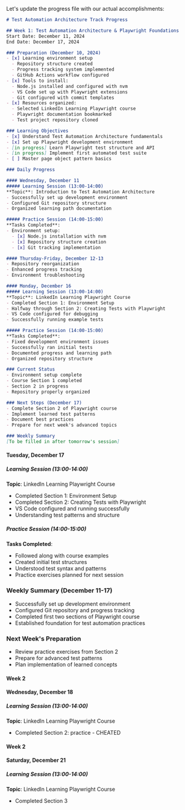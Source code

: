 Let's update the progress file with our actual accomplishments:

```markdown
# Test Automation Architecture Track Progress

## Week 1: Test Automation Architecture & Playwright Foundations
Start Date: December 11, 2024
End Date: December 17, 2024

### Preparation (December 10, 2024)
- [x] Learning environment setup
  - Repository structure created
  - Progress tracking system implemented
  - GitHub Actions workflow configured
- [x] Tools to install:
  - Node.js installed and configured with nvm
  - VS Code set up with Playwright extensions
  - Git configured with commit templates
- [x] Resources organized:
  - Selected LinkedIn Learning Playwright course
  - Playwright documentation bookmarked
  - Test project repository cloned

### Learning Objectives
- [x] Understand Test Automation Architecture fundamentals
- [x] Set up Playwright development environment
- [in progress] Learn Playwright test structure and API
- [in progress] Implement first automated test suite
- [ ] Master page object pattern basics

### Daily Progress

#### Wednesday, December 11
##### Learning Session (13:00-14:00)
**Topic**: Introduction to Test Automation Architecture
- Successfully set up development environment
- Configured Git repository structure
- Organized learning path documentation

##### Practice Session (14:00-15:00)
**Tasks Completed**:
- Environment setup:
  - [x] Node.js installation with nvm
  - [x] Repository structure creation
  - [x] Git tracking implementation

#### Thursday-Friday, December 12-13
- Repository reorganization
- Enhanced progress tracking
- Environment troubleshooting

#### Monday, December 16
##### Learning Session (13:00-14:00)
**Topic**: LinkedIn Learning Playwright Course
- Completed Section 1: Environment Setup
- Halfway through Section 2: Creating Tests with Playwright
- VS Code configured for debugging
- Successfully running example tests

##### Practice Session (14:00-15:00)
**Tasks Completed**:
- Fixed development environment issues
- Successfully ran initial tests
- Documented progress and learning path
- Organized repository structure

### Current Status
- Environment setup complete
- Course Section 1 completed
- Section 2 in progress
- Repository properly organized

### Next Steps (December 17)
- Complete Section 2 of Playwright course
- Implement learned test patterns
- Document best practices
- Prepare for next week's advanced topics

### Weekly Summary
[To be filled in after tomorrow's session]
```

#### Tuesday, December 17
##### Learning Session (13:00-14:00)
**Topic**: LinkedIn Learning Playwright Course
- Completed Section 1: Environment Setup
- Completed Section 2: Creating Tests with Playwright
- VS Code configured and running successfully
- Understanding test patterns and structure

##### Practice Session (14:00-15:00)
**Tasks Completed**:
- Followed along with course examples
- Created initial test structures
- Understood test syntax and patterns
- Practice exercises planned for next session

### Weekly Summary (December 11-17)
- Successfully set up development environment
- Configured Git repository and progress tracking
- Completed first two sections of Playwright course
- Established foundation for test automation practices

### Next Week's Preparation
- Review practice exercises from Section 2
- Prepare for advanced test patterns
- Plan implementation of learned concepts

#### Week 2
#### Wednesday, December 18
##### Learning Session (13:00-14:00)
**Topic**: LinkedIn Learning Playwright Course
- Completed Section 2: practice - CHEATED


#### Week 2
#### Saturday, December 21
##### Learning Session (13:00-14:00)
**Topic**: LinkedIn Learning Playwright Course
- Completed Section 3